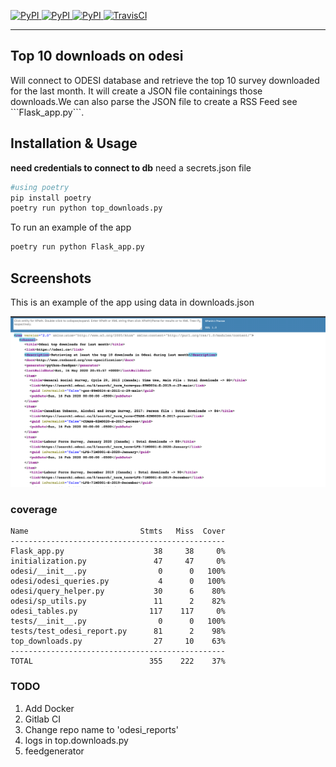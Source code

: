 [
![PyPI](https://img.shields.io/pypi/v/ask_schools.svg)
![PyPI](https://img.shields.io/pypi/pyversions/ask_schools.svg)
![PyPI](https://img.shields.io/github/license/guinslym/ask_schools.svg)
](https://pypi.org/project/ask_schools/)
[![TravisCI](https://travis-ci.org/guinslym/ask_schools.svg?branch=master)](https://travis-ci.org/guinslym/ask_schools)

<hr/>

## Top 10 downloads on odesi 

<p>
Will connect to ODESI database and retrieve the top 10 survey downloaded for the last month. It will create a JSON file containings those downloads.We can also parse the JSON file to create a RSS Feed see ```Flask_app.py```.
</p>

## Installation & Usage

**need credentials to connect to db** need a secrets.json file

```python 
#using poetry
pip install poetry
poetry run python top_downloads.py
```

To run an example of the app
```python 
poetry run python Flask_app.py
```

## Screenshots
This is an example of the app using data in downloads.json
<p float="left">
    <img src="screenshots/screenshot.png" width="700"/>
</p>

### coverage
```
Name                         Stmts   Miss  Cover
------------------------------------------------
Flask_app.py                    38     38     0%
initialization.py               47     47     0%
odesi/__init__.py                0      0   100%
odesi/odesi_queries.py           4      0   100%
odesi/query_helper.py           30      6    80%
odesi/sp_utils.py               11      2    82%
odesi_tables.py                117    117     0%
tests/__init__.py                0      0   100%
tests/test_odesi_report.py      81      2    98%
top_downloads.py                27     10    63%
------------------------------------------------
TOTAL                          355    222    37%
```

### TODO
1. Add Docker
2. Gitlab CI
3. Change repo name to 'odesi_reports'
4. logs in top.downloads.py
5. feedgenerator
